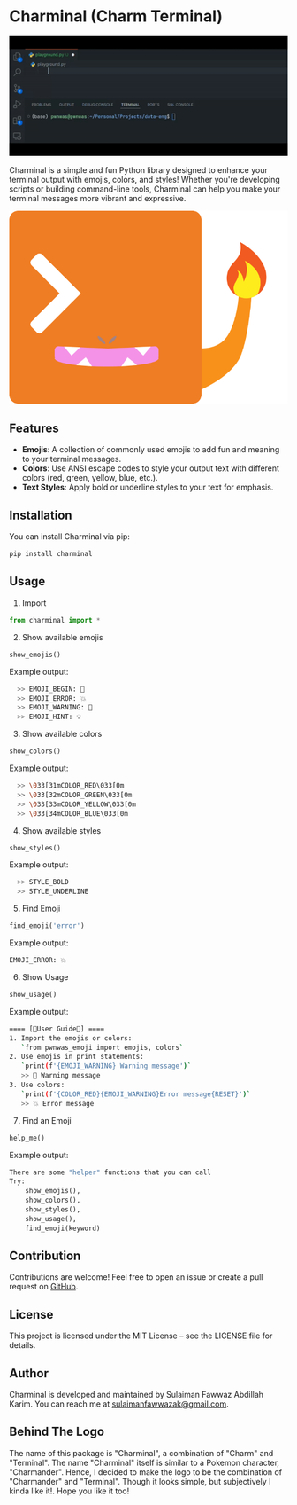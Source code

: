 # Charminal (Charm Terminal)

![Charminal-demo](./charminal-demo.gif)

Charminal is a simple and fun Python library designed to enhance your terminal output with emojis, colors, and styles! Whether you're developing scripts or building command-line tools, Charminal can help you make your terminal messages more vibrant and expressive.

![Charminal-logo](./Charminal-v01.png)

## Features

- **Emojis**: A collection of commonly used emojis to add fun and meaning to your terminal messages.
- **Colors**: Use ANSI escape codes to style your output text with different colors (red, green, yellow, blue, etc.).
- **Text Styles**: Apply bold or underline styles to your text for emphasis.

## Installation

You can install Charminal via pip:

```bash
pip install charminal
```

## Usage
1. Import
```python
from charminal import *
```

2. Show available emojis
```python
show_emojis()
```
Example output:
```bash
  >> EMOJI_BEGIN: 🚀
  >> EMOJI_ERROR: 💥
  >> EMOJI_WARNING: 🚨
  >> EMOJI_HINT: 💡
```

3. Show available colors
```python
show_colors()
```
Example output:
```bash
  >> \033[31mCOLOR_RED\033[0m
  >> \033[32mCOLOR_GREEN\033[0m
  >> \033[33mCOLOR_YELLOW\033[0m
  >> \033[34mCOLOR_BLUE\033[0m
```

4. Show available styles
```python
show_styles()
```
Example output:
```bash
  >> STYLE_BOLD
  >> STYLE_UNDERLINE
```

5. Find Emoji
```python
find_emoji('error')
```
Example output:
```bash
EMOJI_ERROR: 💥
```

6. Show Usage
```python
show_usage()
```
Example output:
```bash
==== [🚀User Guide🚀] ====
1. Import the emojis or colors:
   `from pwnwas_emoji import emojis, colors`
2. Use emojis in print statements:
   `print(f'{EMOJI_WARNING} Warning message')`
   >> 🚨 Warning message
3. Use colors:
   `print(f'{COLOR_RED}{EMOJI_WARNING}Error message{RESET}')`
   >> 💥 Error message
```

7. Find an Emoji
```python
help_me()
```
Example output:
```python
There are some "helper" functions that you can call
Try:
    show_emojis(),
    show_colors(), 
    show_styles(),
    show_usage(),
    find_emoji(keyword)
```

## Contribution
Contributions are welcome! Feel free to open an issue or create a pull request on [GitHub](https://github.com/sulaimanfawwazak/Charminal).

## License
This project is licensed under the MIT License – see the LICENSE file for details.

## Author
Charminal is developed and maintained by Sulaiman Fawwaz Abdillah Karim. You can reach me at sulaimanfawwazak@gmail.com.

## Behind The Logo
The name of this package is "Charminal", a combination of "Charm" and "Terminal". The name "Charminal" itself is similar to a Pokemon character, "Charmander". Hence, I decided to make the logo to be the combination of "Charmander" and "Terminal". Though it looks simple, but subjectively I kinda like it!. Hope you like it too!